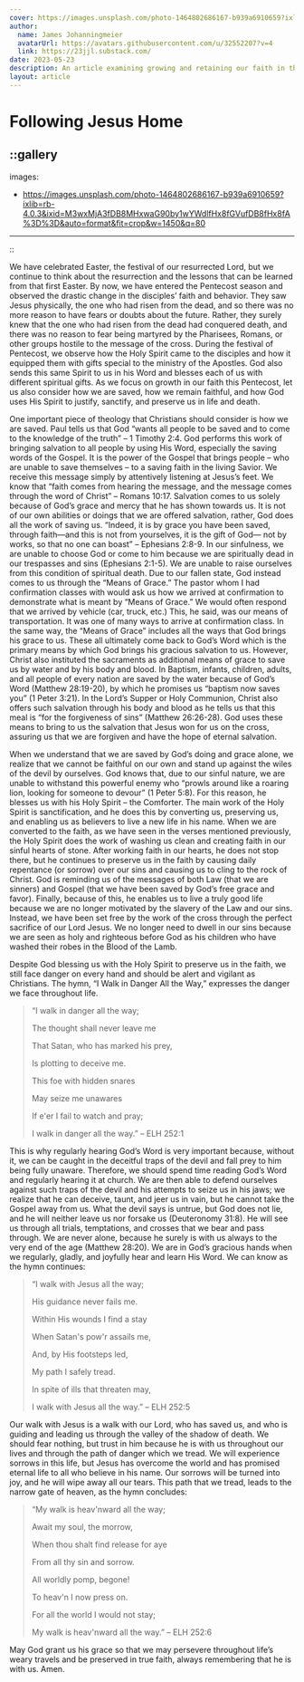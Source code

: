 ```yaml
---
cover: https://images.unsplash.com/photo-1464802686167-b939a6910659?ixlib=rb-4.0.3&ixid=M3wxMjA3fDB8MHxwaG90by1wYWdlfHx8fGVufDB8fHx8fA%3D%3D&auto=format&fit=crop&w=1450&q=80
author:
  name: James Johanningmeier
  avatarUrl: https://avatars.githubusercontent.com/u/32552207?v=4
  link: https://23jjl.substack.com/
date: 2023-05-23
description: An article examining growing and retaining our faith in the Savior.
layout: article
---
```


# Following Jesus Home

::gallery
---
  images:
  - https://images.unsplash.com/photo-1464802686167-b939a6910659?ixlib=rb-4.0.3&ixid=M3wxMjA3fDB8MHxwaG90by1wYWdlfHx8fGVufDB8fHx8fA%3D%3D&auto=format&fit=crop&w=1450&q=80
---
::

We have celebrated Easter, the festival of our resurrected Lord, but we continue to think about the resurrection and the lessons that can be learned from that first Easter. By now, we have entered the Pentecost season and observed the drastic change in the disciples’ faith and behavior. They saw Jesus physically, the one who had risen from the dead, and so there was no more reason to have fears or doubts about the future. Rather, they surely knew that the one who had risen from the dead had conquered death, and there was no reason to fear being martyred by the Pharisees, Romans, or other groups hostile to the message of the cross. During the festival of Pentecost, we observe how the Holy Spirit came to the disciples and how it equipped them with gifts special to the ministry of the Apostles. God also sends this same Spirit to us in his Word and blesses each of us with different spiritual gifts. As we focus on growth in our faith this Pentecost, let us also consider how we are saved, how we remain faithful, and how God uses His Spirit to justify, sanctify, and preserve us in life and death. 

One important piece of theology that Christians should consider is how we are saved. Paul tells us that God “wants all people to be saved and to come to the knowledge of the truth” – 1 Timothy 2:4. God performs this work of bringing salvation to all people by using His Word, especially the saving words of the Gospel. It is the power of the Gospel that brings people – who are unable to save themselves – to a saving faith in the living Savior. We receive this message simply by attentively listening at Jesus’s feet. We know that “faith comes from hearing the message, and the message comes through the word of Christ” – Romans 10:17. Salvation comes to us solely because of God’s grace and mercy that he has shown towards us. It is not of our own abilities or doings that we are offered salvation, rather, God does all the work of saving us. “Indeed, it is by grace you have been saved, through faith—and this is not from yourselves, it is the gift of God— not by works, so that no one can boast” – Ephesians 2:8-9. In our sinfulness, we are unable to choose God or come to him because we are spiritually dead in our trespasses and sins (Ephesians 2:1-5). We are unable to raise ourselves from this condition of spiritual death. Due to our fallen state, God instead comes to us through the “Means of Grace.” The pastor whom I had confirmation classes with would ask us how we arrived at confirmation to demonstrate what is meant by “Means of Grace.” We would often respond that we arrived by vehicle (car, truck, etc.) This, he said, was our means of transportation. It was one of many ways to arrive at confirmation class. In the same way, the “Means of Grace” includes all the ways that God brings his grace to us. These all ultimately come back to God’s Word which is the primary means by which God brings his gracious salvation to us. However, Christ also instituted the sacraments as additional means of grace to save us by water and by his body and blood. In Baptism, infants, children, adults, and all people of every nation are saved by the water because of God’s Word (Matthew 28:19-20), by which he promises us “baptism now saves you” (1 Peter 3:21). In the Lord’s Supper or Holy Communion, Christ also offers such salvation through his body and blood as he tells us that this meal is “for the forgiveness of sins” (Matthew 26:26-28). God uses these means to bring to us the salvation that Jesus won for us on the cross, assuring us that we are forgiven and have the hope of eternal salvation.  

When we understand that we are saved by God’s doing and grace alone, we realize that we cannot be faithful on our own and stand up against the wiles of the devil by ourselves. God knows that, due to our sinful nature, we are unable to withstand this powerful enemy who “prowls around like a roaring lion, looking for someone to devour” (1 Peter 5:8). For this reason, he blesses us with his Holy Spirit – the Comforter. The main work of the Holy Spirit is sanctification, and he does this by converting us, preserving us, and enabling us as believers to live a new life in his name. When we are converted to the faith, as we have seen in the verses mentioned previously, the Holy Spirit does the work of washing us clean and creating faith in our sinful hearts of stone. After working faith in our hearts, he does not stop there, but he continues to preserve us in the faith by causing daily repentance (or sorrow) over our sins and causing us to cling to the rock of Christ. God is reminding us of the messages of both Law (that we are sinners) and Gospel (that we have been saved by God’s free grace and favor). Finally, because of this, he enables us to live a truly good life because we are no longer motivated by the slavery of the Law and our sins. Instead, we have been set free by the work of the cross through the perfect sacrifice of our Lord Jesus. We no longer need to dwell in our sins because we are seen as holy and righteous before God as his children who have washed their robes in the Blood of the Lamb. 

Despite God blessing us with the Holy Spirit to preserve us in the faith, we still face danger on every hand and should be alert and vigilant as Christians. The hymn, “I Walk in Danger All the Way,” expresses the danger we face throughout life. 

> “I walk in danger all the way; 
>
> The thought shall never leave me 
>
> That Satan, who has marked his prey, 
>
> Is plotting to deceive me. 
>
> This foe with hidden snares 
>
> May seize me unawares 
>
> If e'er I fail to watch and pray; 
>
> I walk in danger all the way.” – ELH 252:1 

This is why regularly hearing God’s Word is very important because, without it, we can be caught in the deceitful traps of the devil and fall prey to him being fully unaware. Therefore, we should spend time reading God’s Word and regularly hearing it at church. We are then able to defend ourselves against such traps of the devil and his attempts to seize us in his jaws; we realize that he can deceive, taunt, and jeer us in vain, but he cannot take the Gospel away from us. What the devil says is untrue, but God does not lie, and he will neither leave us nor forsake us (Deuteronomy 31:8). He will see us through all trials, temptations, and crosses that we bear and pass through. We are never alone, because he surely is with us always to the very end of the age (Matthew 28:20). We are in God’s gracious hands when we regularly, gladly, and joyfully hear and learn His Word. We can know as the hymn continues: 

> “I walk with Jesus all the way; 
>
> His guidance never fails me. 
>
> Within His wounds I find a stay 
>
> When Satan's pow'r assails me, 
>
> And, by His footsteps led, 
>
> My path I safely tread. 
>
> In spite of ills that threaten may, 
>
> I walk with Jesus all the way.” – ELH 252:5 

Our walk with Jesus is a walk with our Lord, who has saved us, and who is guiding and leading us through the valley of the shadow of death. We should fear nothing, but trust in him because he is with us throughout our lives and through the path of danger which we tread. We will experience sorrows in this life, but Jesus has overcome the world and has promised eternal life to all who believe in his name. Our sorrows will be turned into joy, and he will wipe away all our tears. This path that we tread, leads to the narrow gate of heaven, as the hymn concludes: 

> “My walk is heav'nward all the way;
> 
> Await my soul, the morrow, 
>
> When thou shalt find release for aye 
>
> From all thy sin and sorrow. 
>
> All worldly pomp, begone! 
>
> To heav'n I now press on. 
>
> For all the world I would not stay; 
>
> My walk is heav'nward all the way.” – ELH 252:6 

May God grant us his grace so that we may persevere throughout life’s weary travels and be preserved in true faith, always remembering that he is with us. Amen.